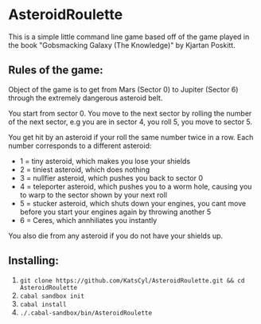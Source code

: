 AsteroidRoulette
================

This is a simple little command line game based off of
the game played in the book "Gobsmacking Galaxy (The Knowledge)" by Kjartan Poskitt.

Rules of the game:
------------------
Object of the game is to get from Mars (Sector 0) to Jupiter (Sector 6) through the
extremely dangerous asteroid belt.

You start from sector 0. You move to the next sector by rolling the number of the next 
sector, e.g you are in sector 4, you roll 5, you move to sector 5.

You get hit by an asteroid if your roll the same number twice in a row. Each number corresponds
to a different asteroid:
  * 1 = tiny asteroid, which makes you lose your shields
  * 2 = tiniest asteroid, which does nothing
  * 3 = nullfier asteroid, which pushes you back to sector 0
  * 4 = teleporter asteroid, which pushes you to a worm hole, causing you to warp to the sector shown by your next roll
  * 5 = stucker asteroid, which shuts down your engines, you cant move before you start your engines again by throwing another 5
  * 6 = Ceres, which annhiliates you instantly

You also die from any asteroid if you do not have your shields up.

Installing:
----------
1. `git clone https://github.com/KatsCyl/AsteroidRoulette.git && cd AsteroidRoulette`
2. `cabal sandbox init`
3. `cabal install`
4. `./.cabal-sandbox/bin/AsteroidRoulette`
